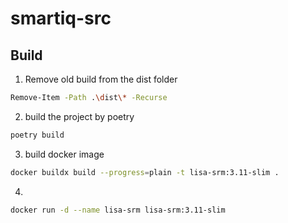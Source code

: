# smartiq-src


## Build
1. Remove old build from the dist folder
```bash
Remove-Item -Path .\dist\* -Recurse
```
2. build the project by poetry
```bash
poetry build 
```
3. build docker image
```bash
docker buildx build --progress=plain -t lisa-srm:3.11-slim .
```
4. 
```bash
docker run -d --name lisa-srm lisa-srm:3.11-slim
```